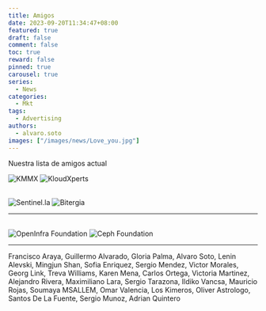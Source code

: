 ```yaml
---
title: Amigos
date: 2023-09-20T11:34:47+08:00
featured: true
draft: false
comment: false
toc: true
reward: false
pinned: true
carousel: true
series:
  - News
categories:
  - Mkt
tags:
  - Advertising
authors:
  - alvaro.soto
images: ["/images/news/Love_you.jpg"]
---
```


Nuestra lista de amigos actual

<!--more-->

![KMMX](https://us.mirrors.headup.ws/random/images/logo-kmmx-2012-fondo-blanco.png?width=500px#center "https://kmmx.mx/")
![KloudXperts](https://us.mirrors.headup.ws/random/images/kloudxperts-logo.jpg?width=500px#center "https://www.kloudxp.com/")

\
![Sentinel.la](https://us.mirrors.headup.ws/random/images/Sentinella.logo-02.png?width=500px#center "https://www.sentinel.la")
![Bitergia](https://us.mirrors.headup.ws/random/images/Bitergia.jpg?width=300px#center "https://bitergia.com/")

---

\
![OpenInfra Foundation](https://us.mirrors.headup.ws/random/images/openinfra.png?width=300px#center "https://openinfra.dev/")
![Ceph Foundation](https://ceph.io/assets/bitmaps/Ceph_Logo_Standard_RGB_120411_fa.png?width=300px#center "https://ceph.io/")

---

Francisco Araya, Guillermo Alvarado, Gloria Palma, Alvaro Soto, Lenin Alevski, Mingjun Shan, Sofia Enriquez, Sergio Mendez, Victor Morales, Georg Link, Treva Williams, Karen Mena, Carlos Ortega, Victoria Martinez, Alejandro Rivera, Maximiliano Lara, Sergio Tarazona, Ildiko Vancsa, Mauricio Rojas, Soumaya MSALLEM, Omar Valencia, Los Kimeros, Oliver Astrologo, Santos De La Fuente, Sergio Munoz, Adrian Quintero

